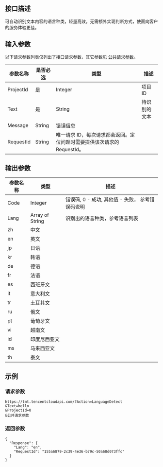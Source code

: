 ## 接口描述
可自动识别文本内容的语言种类，轻量高效，无需额外实现判断方式，使面向客户的服务体验更佳。

##  输入参数
以下请求参数列表仅列出了接口请求参数，其它参数见 [公共请求参数](https://cloud.tencent.com/document/api/213/11650)。

| 参数名称 | 是否必选 | 类型 | 描述 |
|---------|---------|---------|---------|
| ProjectId | 是 | Integer | 项目 ID |
| Text | 是 | String | 待识别的文本 |
| Message | String | 错误信息 |
| RequestId | String | 唯一请求 ID，每次请求都会返回。定位问题时需要提供该次请求的 RequestId。 |

## 输出参数

| 参数名称 | 类型 | 描述 |
|---------|---------|---------|
| Code | Integer | 错误码, 0 - 成功, 其他值 - 失败， 参考错误码说明 |
| Lang | Array of String | 识别出的语言种类，参考语言列表
| zh | 中文 | 
| en | 英文 |
| jp | 日语 |
| kr | 韩语 |
| de | 德语 | 
| fr | 法语 |
| es | 西班牙文 |
| it | 意大利文 |
| tr | 土耳其文 |
| ru | 俄文 | 
| pt | 葡萄牙文 | 
| vi | 越南文 | 
| id | 印度尼西亚文 | 
| ms | 马来西亚文 | 
| th | 泰文 |

## 示例
### 请求参数

```
https://tmt.tencentcloudapi.com/?Action=LanguageDetect
&Text=hello
&ProjectId=0
&公共请求参数
```
### 返回参数

```
{
  "Response": {
    "Lang": "en",
    "RequestId": "155a6879-2c39-4e36-b79c-50a68d073ffc"
  }
}
```
